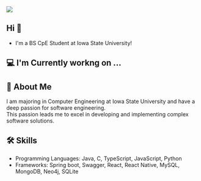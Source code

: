 <img src="https://capsule-render.vercel.app/api?type=Venom&color=auto&height=300&section=header&text=Jun%20Choi&fontSize=90" />

 <h2>Hi 👋</h2>
 
- I'm a BS CpE Student at Iowa State University!

<h2>💻 I'm Currently workng on ... </h2>

## 🚀 About Me
I am majoring in Computer Engineering at Iowa State University and have a deep passion for software engineering. <br>
This passion leads me to excel in developing and implementing complex software solutions.

## 🛠 Skills
- Programming Languages: Java, C, TypeScript, JavaScript, Python
- Frameworks: Spring boot, Swagger, React, React Native, MySQL, MongoDB, Neo4j, SQLite

<!--
**Jun-Choi-150/Jun-Choi-150** is a ✨ _special_ ✨ repository because its `README.md` (this file) appears on your GitHub profile.

Here are some ideas to get you started:

- 🔭 I’m currently working on ...
- 🌱 I’m currently learning ...
- 👯 I’m looking to collaborate on ...
- 🤔 I’m looking for help with ...
- 💬 Ask me about ...
- 📫 How to reach me: ...
- 😄 Pronouns: ...
- ⚡ Fun fact: ...
-->
